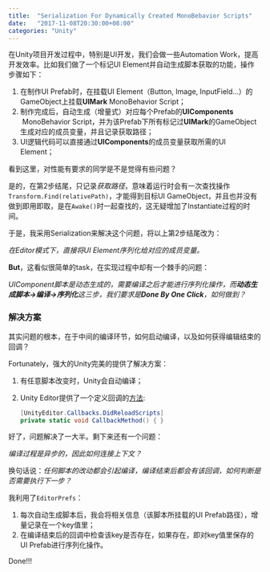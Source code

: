 ```yaml
---
title:  "Serialization For Dynamically Created MonoBebavior Scripts"
date:   "2017-11-08T20:30:00+08:00"
categories: "Unity"
---
```






在Unity项目开发过程中，特别是UI开发，我们会做一些Automation Work，提高开发效率。比如我们做了一个标记UI Element并自动生成脚本获取的功能，操作步骤如下：

1. 在制作UI Prefab时，在挂载UI Element（Button, Image, InputField...）的GameObject上挂载**UIMark** MonoBehavior Script；
2. 制作完成后，自动生成（增量式）对应每个Prefab的**UIComponents**  MonoBehavior Script，并为该Prefab下所有标记过**UIMark**的GameObject生成对应的成员变量，并且记录获取路径；
3. UI逻辑代码可以直接通过**UIComponents**的成员变量获取所需的UI Element；

看到这里，对性能有要求的同学是不是觉得有些问题？

是的，在第2步结尾，只记录*获取路径*，意味着运行时会有一次查找操作`Transform.Find(relativePath)`，才能得到目标UI GameObject，并且也并没有做到即用即取，是在`Awake()`时一起查找的，这无疑增加了Instantiate过程的时间。

于是，我采用Serialization来解决这个问题，将以上第2步结尾改为：

*在Editor模式下，直接将UI Element序列化给对应的成员变量。*

**But**，这看似很简单的task，在实现过程中却有一个棘手的问题：

*UIComponent脚本是动态生成的，需要编译之后才能进行序列化操作，而**动态生成脚本->编译->序列化**这三步，我们要求是**Done By One Click**，如何做到？*



### 解决方案

其实问题的根本，在于中间的编译环节，如何启动编译，以及如何获得编辑结束的回调？

Fortunately，强大的Unity完美的提供了解决方案：

1. 有任意脚本改变时，Unity会自动编译；

2. Unity Editor提供了一个定义回调的[方法](https://docs.unity3d.com/ScriptReference/Callbacks.DidReloadScripts.html):

   ```c#
   [UnityEditor.Callbacks.DidReloadScripts]
   private static void CallbackMethod() { }
   ```

好了，问题解决了一大半。剩下来还有一个问题：

*编译过程是异步的，因此如何连接上下文？*

换句话说：*任何脚本的改动都会引起编译，编译结束后都会有该回调，如何判断是否需要执行下一步？*

我利用了`EditorPrefs`：

1. 每次自动生成脚本后，我会将相关信息（该脚本所挂载的UI Prefab路径），增量记录在一个key值里；
2. 在编译结束后的回调中检查该key是否存在，如果存在，即对key值里保存的UI Prefab进行序列化操作。

Done!!!